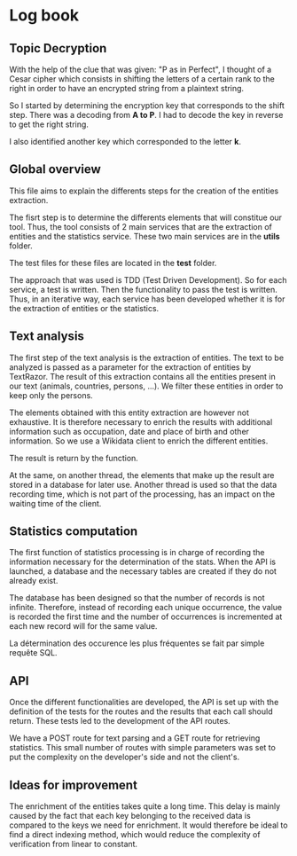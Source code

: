# Log book

## Topic Decryption

With the help of the clue that was given: "P as in Perfect", I thought of a Cesar cipher which consists in shifting the letters of a certain rank to the right in order to have an encrypted string from a plaintext string. 

So I started by determining the encryption key that corresponds to the shift step. There was a decoding from **A to P**. I had to decode the key in reverse to get the right string.

I also identified another key which corresponded to the letter **k**.
## Global overview

This file aims to explain the differents steps for the creation of the entities extraction.

The fisrt step is to determine the differents elements that will constitue our tool. Thus, the tool consists of 2 main services that are the extraction of entities and the statistics service. These two main services are in the **utils** folder.

The test files for these files are located in the **test** folder.

The approach that was used is TDD (Test Driven Development). So for each service, a test is written. Then the functionality to pass the test is written. Thus, in an iterative way, each service has been developed whether it is for the extraction of entities or the statistics.

## Text analysis

The first step of the text analysis is the extraction of entities. The text to be analyzed is passed as a parameter for the extraction of entities by TextRazor. The result of this extraction contains all the entities present in our text (animals, countries, persons, ...). We filter these entities in order to keep only the persons. 

The elements obtained with this entity extraction are however not exhaustive. It is therefore necessary to enrich the results with additional information such as occupation, date and place of birth and other information. So we use a Wikidata client to enrich the different entities.

The result is return by the function.

At the same, on another thread, the elements that make up the result are stored in a database for later use. Another thread is used so that the data recording time, which is not part of the processing, has an impact on the waiting time of the client.

## Statistics computation

The first function of statistics processing is in charge of recording the information necessary for the determination of the stats. When the API is launched, a database and the necessary tables are created if they do not already exist.

The database has been designed so that the number of records is not infinite. Therefore, instead of recording each unique occurrence, the value is recorded the first time and the number of occurrences is incremented at each new record will for the same value.

La détermination des occurence les plus fréquentes se fait par simple requête SQL.

## API

Once the different functionalities are developed, the API is set up with the definition of the tests for the routes and the results that each call should return. These tests led to the development of the API routes.

We have a POST route for text parsing and a GET route for retrieving statistics. This small number of routes with simple parameters was set to put the complexity on the developer's side and not the client's.

## Ideas for improvement

The enrichment of the entities takes quite a long time. This delay is mainly caused by the fact that each key belonging to the received data is compared to the keys we need for enrichment. It would therefore be ideal to find a direct indexing method, which would reduce the complexity of verification from linear to constant.